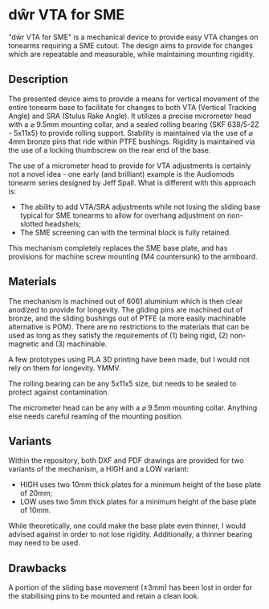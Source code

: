 # dŵr VTA for SME
"dŵr VTA for SME" is a mechanical device to provide easy VTA changes on tonearms requiring a SME cutout. The design aims to provide for changes which are repeatable and measurable, while maintaining mounting rigidity.

## Description

The presented device aims to provide a means for vertical movement of the entire tonearm base to facilitate for changes to both VTA (Vertical Tracking Angle) and SRA (Stulus Rake Angle). It utilizes a precise micrometer head with a ⌀ 9.5mm mounting collar, and a sealed rolling bearing (SKF 638/5-2Z - 5x11x5) to provide rolling support. Stability is maintained via the use of ⌀ 4mm bronze pins that ride within PTFE bushings. Rigidity is maintained via the use of a locking thumbscrew on the rear end of the base.

The use of a micrometer head to provide for VTA adjustments is certainly not a novel idea - one early (and brilliant) example is the Audiomods tonearm series designed by Jeff Spall. What is different with this approach is:

- The ability to add VTA/SRA adjustments while not losing the sliding base typical for SME tonearms to allow for overhang adjustment on non-slotted headshels;
- The SME screening can with the terminal block is fully retained.

This mechanism completely replaces the SME base plate, and has provisions for machine screw mounting (M4 countersunk) to the armboard.

## Materials

The mechanism is machined out of 6061 aluminium which is then clear anodized to provide for longevity. The gliding pins are machined out of bronze, and the sliding bushings out of PTFE (a more easily machinable alternative is POM). There are no restrictions to the materials that can be used as long as they satisfy the requirements of (1) being rigid, (2) non-magnetic and (3) machinable.

A few prototypes using PLA 3D printing have been made, but I would not rely on them for longevity. YMMV.

The rolling bearing can be any 5x11x5 size, but needs to be sealed to protect against contamination.

The micrometer head can be any with a ⌀ 9.5mm mounting collar. Anything else needs careful reaming of the mounting position.

## Variants

Within the repository, both DXF and PDF drawings are provided for two variants of the mechanism, a HIGH and a LOW variant:

- HIGH uses two 10mm thick plates for a minimum height of the base plate of 20mm;
- LOW uses two 5mm thick plates for a minimum height of the base plate of 10mm.

While theoretically, one could make the base plate even thinner, I would advised against in order to not lose rigidity. Additionally, a thinner bearing may need to be used.

## Drawbacks

A portion of the sliding base movement (±3mm) has been lost in order for the stabilising pins to be mounted and retain a clean look.